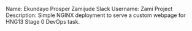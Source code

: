 Name: Ekundayo Prosper Zamijude
Slack Username: Zami
Project Description: Simple NGINX deployment to serve a custom webpage for HNG13 Stage 0 DevOps task.
